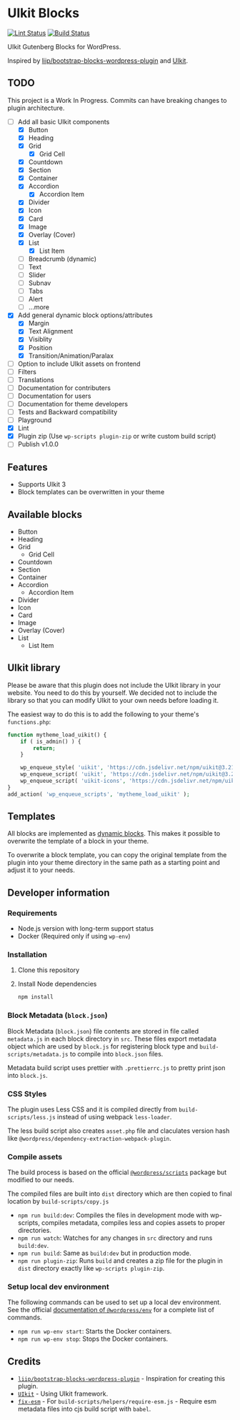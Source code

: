 # UIkit Blocks

[![Lint Status](https://github.com/dobaniashish/uikit-blocks/workflows/Lint/badge.svg)](https://github.com/dobaniashish/uikit-blocks/actions/workflows/lint.yml)
[![Build Status](https://github.com/dobaniashish/uikit-blocks/workflows/Build/badge.svg)](https://github.com/dobaniashish/uikit-blocks/actions/workflows/build.yml)

UIkit Gutenberg Blocks for WordPress.

Inspired by [liip/bootstrap-blocks-wordpress-plugin](https://github.com/liip/bootstrap-blocks-wordpress-plugin) and [UIkit](https://github.com/uikit/uikit).

## TODO

This project is a Work In Progress. Commits can have breaking changes to plugin architecture.

-   [ ] Add all basic UIkit components
    -   [x] Button
    -   [x] Heading
    -   [x] Grid
        -   [x] Grid Cell
    -   [x] Countdown
    -   [x] Section
    -   [x] Container
    -   [x] Accordion
        -   [x] Accordion Item
    -   [x] Divider
    -   [x] Icon
    -   [x] Card
    -   [x] Image
    -   [x] Overlay (Cover)
    -   [x] List
        -   [x] List Item
    -   [ ] Breadcrumb (dynamic)
    -   [ ] Text
    -   [ ] Slider
    -   [ ] Subnav
    -   [ ] Tabs
    -   [ ] Alert
    -   [ ] ...more
-   [x] Add general dynamic block options/attributes
    -   [x] Margin
    -   [x] Text Alignment
    -   [x] Visiblity
    -   [x] Position
    -   [x] Transition/Animation/Paralax
-   [ ] Option to include UIkit assets on frontend
-   [ ] Filters
-   [ ] Translations
-   [ ] Documentation for contributers
-   [ ] Documentation for users
-   [ ] Documentation for theme developers
-   [ ] Tests and Backward compatibility
-   [ ] Playground
-   [x] Lint
-   [x] Plugin zip (Use `wp-scripts plugin-zip` or write custom build script)
-   [ ] Publish v1.0.0

## Features

-   Supports UIkit 3
-   Block templates can be overwritten in your theme

## Available blocks

-   Button
-   Heading
-   Grid
    -   Grid Cell
-   Countdown
-   Section
-   Container
-   Accordion
    -   Accordion Item
-   Divider
-   Icon
-   Card
-   Image
-   Overlay (Cover)
-   List
    -   List Item

## UIkit library

Please be aware that this plugin does not include the UIkit library in your website. You need to do this by yourself. We decided not to include the library so that you can modify UIkit to your own needs before loading it.

The easiest way to do this is to add the following to your theme's `functions.php`:

```php
function mytheme_load_uikit() {
    if ( is_admin() ) {
        return;
    }

    wp_enqueue_style( 'uikit', 'https://cdn.jsdelivr.net/npm/uikit@3.21.7/dist/css/uikit.min.css', array(), '3.21.7' );
    wp_enqueue_script( 'uikit', 'https://cdn.jsdelivr.net/npm/uikit@3.21.7/dist/js/uikit.min.js', array(), '3.21.7', true );
    wp_enqueue_script( 'uikit-icons', 'https://cdn.jsdelivr.net/npm/uikit@3.21.7/dist/js/uikit-icons.min.js', array(), '3.21.7', true );
}
add_action( 'wp_enqueue_scripts', 'mytheme_load_uikit' );
```

## Templates

All blocks are implemented as [dynamic blocks](https://wordpress.org/gutenberg/handbook/designers-developers/developers/tutorials/block-tutorial/creating-dynamic-blocks/). This makes it possible to overwrite the template of a block in your theme.

To overwrite a block template, you can copy the original template from the plugin into your theme directory in the same path as a starting point and adjust it to your needs.

## Developer information

### Requirements

-   Node.js version with long-term support status
-   Docker (Required only if using `wp-env`)

### Installation

1. Clone this repository
1. Install Node dependencies

    ```bash
    npm install
    ```

### Block Metadata (`block.json`)

Block Metadata (`block.json`) file contents are stored in file called `metadata.js` in each block directory in `src`. These files export metadata object which are used by `block.js` for registering block type and `build-scripts/metadata.js` to compile into `block.json` files.

Metadata build script uses prettier with `.prettierrc.js` to pretty print json into `block.js`.

### CSS Styles

The plugin uses Less CSS and it is compiled directly from `build-scripts/less.js` instead of using webpack `less-loader`.

The less build script also creates `asset.php` file and claculates version hash like `@wordpress/dependency-extraction-webpack-plugin`.

### Compile assets

The build process is based on the official [`@wordpress/scripts`](https://developer.wordpress.org/block-editor/packages/packages-scripts/) package but modified to our needs.

The compiled files are built into `dist` directory which are then copied to final location by `build-scripts/copy.js`

-   `npm run build:dev`: Compiles the files in development mode with wp-scripts, compiles metadata, compiles less and copies assets to proper directories.
-   `npm run watch`: Watches for any changes in `src` directory and runs `build:dev`.
-   `npm run build`: Same as `build:dev` but in production mode.
-   `npm run plugin-zip`: Runs `build` and creates a zip file for the plugin in `dist` directory exactly like `wp-scripts plugin-zip`.

### Setup local dev environment

The following commands can be used to set up a local dev environment. See the official [documentation of `@wordpress/env`](https://developer.wordpress.org/block-editor/packages/packages-env/#command-reference) for a complete list of commands.

-   `npm run wp-env start`: Starts the Docker containers.
-   `npm run wp-env stop`: Stops the Docker containers.

## Credits

-   [`liip/bootstrap-blocks-wordpress-plugin`](https://github.com/liip/bootstrap-blocks-wordpress-plugin) - Inspiration for creating this plugin.
-   [`UIkit`](https://github.com/uikit/uikit) - Using UIkit framework.
-   [`fix-esm`](https://www.npmjs.com/package/fix-esm) - For `build-scripts/helpers/require-esm.js` - Require esm metadata files into cjs build script with `babel`.
